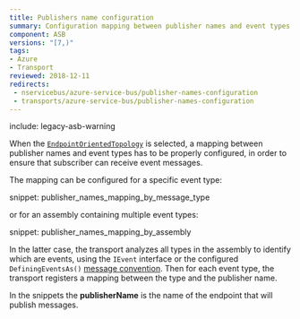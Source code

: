 ```yaml
---
title: Publishers name configuration
summary: Configuration mapping between publisher names and event types for the endpoint-oriented topology
component: ASB
versions: "[7,)"
tags:
- Azure
- Transport
reviewed: 2018-12-11
redirects:
 - nservicebus/azure-service-bus/publisher-names-configuration
 - transports/azure-service-bus/publisher-names-configuration
---
```


include: legacy-asb-warning

When the [`EndpointOrientedTopology`](/transports/azure-service-bus/legacy/topologies.md#versions-7-and-above-endpoint-oriented-topology) is selected, a mapping between publisher names and event types has to be properly configured, in order to ensure that subscriber can receive event messages. 

The mapping can be configured for a specific event type:

snippet: publisher_names_mapping_by_message_type


or for an assembly containing multiple event types:

snippet: publisher_names_mapping_by_assembly

In the latter case, the transport analyzes all types in the assembly to identify which are events, using the `IEvent` interface or the configured `DefiningEventsAs()` [message convention](/nservicebus/messaging/conventions.md). Then for each event type, the transport registers a mapping between the type and the publisher name.

In the snippets the **publisherName** is the name of the endpoint that will publish messages.

